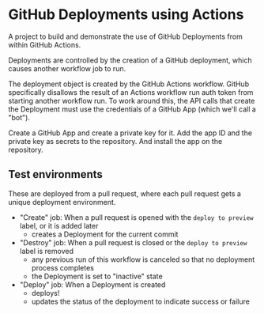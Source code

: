 # GitHub Deployments using Actions

A project to build and demonstrate the use of GitHub Deployments from within GitHub Actions.

Deployments are controlled by the creation of a GitHub deployment, which causes another workflow job to run.

The deployment object is created by the GitHub Actions workflow.
GitHub specifically disallows the result of an Actions workflow run auth token from starting another workflow run.
To work around this, the API calls that create the Deployment must use the credentials of a GitHub App (which we'll call a "bot").

Create a GitHub App and create a private key for it.
Add the app ID and the private key as secrets to the repository.
And install the app on the repository.

## Test environments

These are deployed from a pull request, where each pull request gets a unique deployment environment.

- "Create" job: When a pull request is opened with the `deploy to preview` label, or it is added later
  - creates a Deployment for the current commit
- "Destroy" job: When a pull request is closed or the `deploy to preview` label is removed
  - any previous run of this workflow is canceled so that no deployment process completes
  - the Deployment is set to "inactive" state
- "Deploy" job: When a Deployment is created
  - deploys!
  - updates the status of the deployment to indicate success or failure
